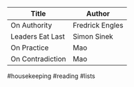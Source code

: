 | Title            | Author          |
| ---------------- | --------------- |
| On Authority     | Fredrick Engles |
| Leaders Eat Last | Simon Sinek     |
| On Practice      | Mao             |
| On Contradiction | Mao             |


#housekeeping
#reading
#lists